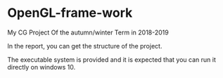 # OpenGL-frame-work
My CG Project Of the autumn/winter Term in 2018-2019

In the report, you can get the structure of the project.

The executable system is provided and it is expected that you can run it directly on windows 10.
